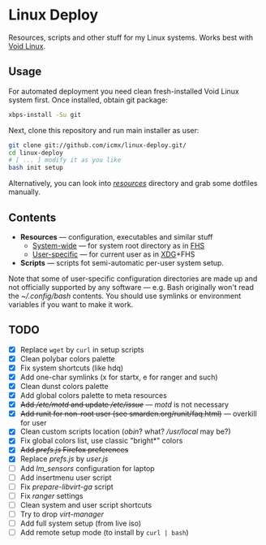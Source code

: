 # Linux Deploy

Resources, scripts and other stuff for my Linux systems. Works best with [Void Linux](https://www.voidlinux.eu/).

## Usage

For automated deployment you need clean fresh-installed Void Linux system first. Once installed, obtain git package:

```sh
xbps-install -Su git
```

Next, clone this repository and run main installer as user:

```sh
git clone git://github.com/icmx/linux-deploy.git/
cd linux-deploy
# [ ... ] modify it as you like
bash init setup
```

Alternatively, you can look into [*resources*](resources) directory and grab some dotfiles manually.

## Contents

  - **Resources** — configuration, executables and similar stuff
    - [System-wide](resources/root) — for system root directory as in [FHS](//en.wikipedia.org/wiki/Filesystem_Hierarchy_Standard)
    - [User-specific](resources/user) — for current user as in [XDG](//standards.freedesktop.org/basedir-spec/latest/)+FHS
  - **Scripts** — scripts fot semi-automatic per-user system setup.

Note that some of user-specific configuration directories are made up and not officially supported by any software — e.g. Bash originally won't read the *~/.config/bash* contents. You should use symlinks or environment variables if you want to make it work.

## TODO

  - [x] Replace `wget` by `curl` in setup scripts
  - [x] Clean polybar colors palette
  - [x] Fix system shortcuts (like hdq)
  - [x] Add one-char symlinks (x for startx, e for ranger and such)
  - [x] Clean dunst colors palette
  - [x] Add global colors palette to meta resources
  - [x] ~~Add */etc/motd* and update */etc/issue*~~ — *motd* is not necessary
  - [x] ~~Add runit for non-root user (see smarden.org/runit/faq.html)~~ — overkill for user
  - [x] Clean custom scripts location (*obin*? what? */usr/local* may be?)
  - [x] Fix global colors list, use classic "bright\*" colors
  - [x] ~~Add *prefs.js* Firefox preferences~~
  - [x] Replace *prefs.js* by *user.js*
  - [ ] Add *lm_sensors* configuration for laptop
  - [ ] Add insertmenu user script
  - [ ] Fix *prepare-libvirt-ga* script
  - [ ] Fix *ranger* settings
  - [ ] Clean system and user script shortcuts
  - [ ] Try to drop *virt-manager*
  - [ ] Add full system setup (from live iso)
  - [ ] Add remote setup mode (to install by `curl | bash`)
